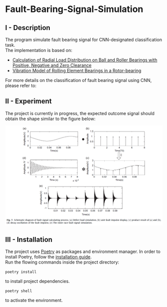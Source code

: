 # Fault-Bearing-Signal-Simulation
## I - Description
The program simulate fault bearing signal for CNN-designated classification task. <br>
The implementation is based on:

- [Calculation of Radial Load Distribution on Ball and Roller Bearings with Positive, Negative and Zero Clearance](https://www.sciencedirect.com/science/article/abs/pii/S0020740317304174)
- [Vibration Model of Rolling Element Bearings in a Rotor-bearing](https://www.sciencedirect.com/science/article/pii/S0022460X12009236)

For more details on the classification of fault bearing signal using CNN, please refer to:

## II - Experiment
The project is currently in progress, the expected outcome signal should obtain the shape similar to the figure below:

![Fault-Signal-Schematic-Diagram](Fault-Signal-Schematic-Diagram.png "Fault Signal Schematic Diagram")

## III - Installation
The project uses [Poetry](https://python-poetry.org/) as packages and environment manager. In order to install Poetry, follow the [installation guide](https://python-poetry.org/docs/#osx--linux--bashonwindows-install-instructions). \
Run the flowing commands inside the project directory:
```
poetry install
```
to install project dependencies.
```
poetry shell
```
to activate the environment.
